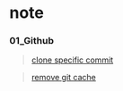 
# note
### 01_Github
> [ clone specific commit](./clone-specific-commit.md)

> [remove git cache](./remove_git_cache.md)

